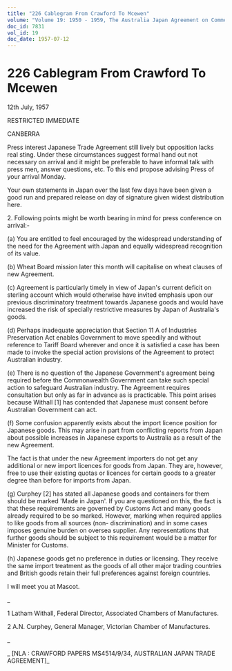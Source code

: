 ```yaml
---
title: "226 Cablegram From Crawford To Mcewen"
volume: "Volume 19: 1950 - 1959, The Australia Japan Agreement on Commerce"
doc_id: 7831
vol_id: 19
doc_date: 1957-07-12
---
```


# 226 Cablegram From Crawford To Mcewen

12th July, 1957

RESTRICTED IMMEDIATE

CANBERRA

Press interest Japanese Trade Agreement still lively but opposition lacks real sting. Under these circumstances suggest formal hand out not necessary on arrival and it might be preferable to have informal talk with press men, answer questions, etc. To this end propose advising Press of your arrival Monday.

Your own statements in Japan over the last few days have been given a good run and prepared release on day of signature given widest distribution here.

2\. Following points might be worth bearing in mind for press conference on arrival:-

(a) You are entitled to feel encouraged by the widespread understanding of the need for the Agreement with Japan and equally widespread recognition of its value.

(b) Wheat Board mission later this month will capitalise on wheat clauses of new Agreement.

(c) Agreement is particularly timely in view of Japan's current deficit on sterling account which would otherwise have invited emphasis upon our previous discriminatory treatment towards Japanese goods and would have increased the risk of specially restrictive measures by Japan of Australia's goods.

(d) Perhaps inadequate appreciation that Section 11 A of Industries Preservation Act enables Government to move speedily and without reference to Tariff Board wherever and once it is satisfied a case has been made to invoke the special action provisions of the Agreement to protect Australian industry.

(e) There is no question of the Japanese Government's agreement being required before the Commonwealth Government can take such special action to safeguard Australian industry. The Agreement requires consultation but only as far in advance as is practicable. This point arises because Withall [1] has contended that Japanese must consent before Australian Government can act.

(f) Some confusion apparently exists about the import licence position for Japanese goods. This may arise in part from conflicting reports from Japan about possible increases in Japanese exports to Australia as a result of the new Agreement.

The fact is that under the new Agreement importers do not get any additional or new import licences for goods from Japan. They are, however, free to use their existing quotas or licences for certain goods to a greater degree than before for imports from Japan.

(g) Curphey [2] has stated all Japanese goods and containers for them should be marked 'Made in Japan'. If you are questioned on this, the fact is that these requirements are governed by Customs Act and many goods already required to be so marked. However, marking when required applies to like goods from all sources (non- discrimination) and in some cases imposes genuine burden on oversea supplier. Any representations that further goods should be subject to this requirement would be a matter for Minister for Customs.

(h) Japanese goods get no preference in duties or licensing. They receive the same import treatment as the goods of all other major trading countries and British goods retain their full preferences against foreign countries.

I will meet you at Mascot.

_

1 Latham Withall, Federal Director, Associated Chambers of Manufactures.

2 A.N. Curphey, General Manager, Victorian Chamber of Manufactures.

_

_ [NLA : CRAWFORD PAPERS MS4514/9/34, AUSTRALIAN JAPAN TRADE AGREEMENT]_
